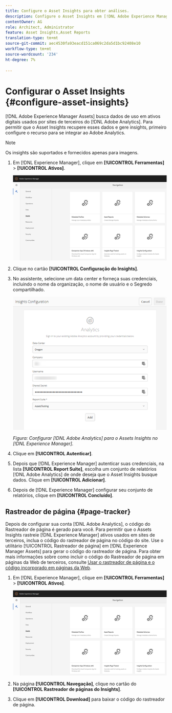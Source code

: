 ```yaml
---
title: Configure o Asset Insights para obter análises.
description: Configure o Asset Insights em [!DNL Adobe Experience Manager Assets].
contentOwner: AG
role: Architect, Administrator
feature: Asset Insights,Asset Reports
translation-type: tm+mt
source-git-commit: aec4530fa93eacd151ca069c2da5d1bc92408e10
workflow-type: tm+mt
source-wordcount: '234'
ht-degree: 7%

---
```



# Configurar o Asset Insights {#configure-asset-insights}

[!DNL Adobe Experience Manager Assets] busca dados de uso em ativos digitais usados por sites de terceiros do  [!DNL Adobe Analytics]. Para permitir que o Asset Insights recupere esses dados e gere insights, primeiro configure o recurso para se integrar ao Adobe Analytics.

>[!NOTE]
>
>Os insights são suportados e fornecidos apenas para imagens.

1. Em [!DNL Experience Manager], clique em **[!UICONTROL Ferramentas]** > **[!UICONTROL Ativos]**.

   ![chlimage_1-72](assets/chlimage_1-210.png)

1. Clique no cartão **[!UICONTROL Configuração do Insights]**.
1. No assistente, selecione um data center e forneça suas credenciais, incluindo o nome da organização, o nome de usuário e o Segredo compartilhado.

   ![Configurar o Adobe Analytics para o Assets Insights no Experience Manager](assets/insights_config2.png)

   *Figura: Configurar  [!DNL Adobe Analytics] para o Assets Insights no  [!DNL Experience Manager].*

1. Clique em **[!UICONTROL Autenticar]**.
1. Depois que [!DNL Experience Manager] autenticar suas credenciais, na lista **[!UICONTROL Report Suite]**, escolha um conjunto de relatórios [!DNL Adobe Analytics] de onde deseja que o Asset Insights busque dados. Clique em **[!UICONTROL Adicionar]**.
1. Depois de [!DNL Experience Manager] configurar seu conjunto de relatórios, clique em **[!UICONTROL Concluído]**.

## Rastreador de página {#page-tracker}

Depois de configurar sua conta [!DNL Adobe Analytics], o código do Rastreador de página é gerado para você. Para permitir que o Assets Insights rastreie [!DNL Experience Manager] ativos usados em sites de terceiros, inclua o código do rastreador de página no código do site. Use o utilitário [!UICONTROL Rastreador de página] em [!DNL Experience Manager Assets] para gerar o código do rastreador de página. Para obter mais informações sobre como incluir o código do Rastreador de página em páginas da Web de terceiros, consulte [Usar o rastreador de página e o código incorporado em páginas da Web](/help/assets/use-page-tracker.md).

1. Em [!DNL Experience Manager], clique em **[!UICONTROL Ferramentas]** > **[!UICONTROL Ativos]**.

   ![chlimage_1-73](assets/chlimage_1-214.png)

1. Na página **[!UICONTROL Navegação]**, clique no cartão do **[!UICONTROL Rastreador de páginas do Insights]**.
1. Clique em **[!UICONTROL Download]** para baixar o código do rastreador de página.
